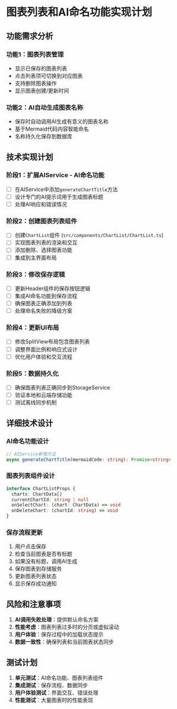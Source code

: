 # 图表列表和AI命名功能实现计划

## 功能需求分析

### 功能1：图表列表管理
- 显示已保存的图表列表
- 点击列表项可切换到对应图表
- 支持删除图表操作
- 显示图表创建/更新时间

### 功能2：AI自动生成图表名称
- 保存时自动调用AI生成有意义的图表名称
- 基于Mermaid代码内容智能命名
- 名称持久化保存到数据库

## 技术实现计划

### 阶段1：扩展AIService - AI命名功能
- [ ] 在AIService中添加`generateChartTitle`方法
- [ ] 设计专门的AI提示词用于生成图表标题
- [ ] 处理AI响应和错误情况

### 阶段2：创建图表列表组件
- [ ] 创建`ChartList`组件 (`src/components/ChartList/ChartList.ts`)
- [ ] 实现图表列表的渲染和交互
- [ ] 添加删除、选择图表功能
- [ ] 集成到主界面布局

### 阶段3：修改保存逻辑
- [ ] 更新Header组件的保存按钮逻辑
- [ ] 集成AI命名功能到保存流程
- [ ] 确保图表正确添加到列表
- [ ] 处理命名失败的降级方案

### 阶段4：更新UI布局
- [ ] 修改SplitView布局包含图表列表
- [ ] 调整界面比例和响应式设计
- [ ] 优化用户体验和交互流程

### 阶段5：数据持久化
- [ ] 确保图表列表正确同步到StorageService
- [ ] 验证本地和云端存储功能
- [ ] 测试离线同步机制

## 详细技术设计

### AI命名功能设计
```typescript
// AIService新增方法
async generateChartTitle(mermaidCode: string): Promise<string>
```

### 图表列表组件设计
```typescript
interface ChartListProps {
  charts: ChartData[]
  currentChartId: string | null
  onSelectChart: (chart: ChartData) => void
  onDeleteChart: (chartId: string) => void
}
```

### 保存流程更新
1. 用户点击保存
2. 检查当前图表是否有标题
3. 如果没有标题，调用AI生成
4. 保存图表到存储服务
5. 更新图表列表状态
6. 显示保存成功通知

## 风险和注意事项

1. **AI调用失败处理**：提供默认命名方案
2. **性能考虑**：图表列表过多时的分页或虚拟滚动
3. **用户体验**：保存过程中的加载状态提示
4. **数据一致性**：确保列表和当前图表状态同步

## 测试计划

1. **单元测试**：AI命名功能、图表列表组件
2. **集成测试**：保存流程、数据同步
3. **用户体验测试**：界面交互、错误处理
4. **性能测试**：大量图表时的性能表现